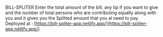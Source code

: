 BILL-SPLITER
Enter the total amount of the bill, any tip if you want to give and the number of total persons who are contributing equally along with you and it gives you the Splitted amount that you al need to pay.  
Deployed at : [https://bill-spliter-app.netlify.app/](https://bill-spliter-app.netlify.app/)
